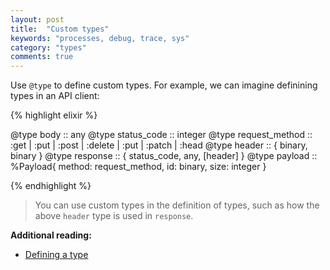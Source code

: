 ```yaml
---
layout: post
title:  "Custom types"
keywords: "processes, debug, trace, sys"
category: "types"
comments: true
---
```


Use `@type` to define custom types. For example, we can imagine definining types in an API client:

{% highlight elixir %}

@type body           :: any
@type status_code    :: integer
@type request_method :: :get | :put | :post | :delete | :put | :patch | :head
@type header         :: { binary, binary }
@type response       :: { status_code, any, [header] }
@type payload        :: %Payload{ method: request_method, id: binary, size: integer }

{% endhighlight %}

> You can use custom types in the definition of types, such as how the above `header` type is used in `response`. 

**Additional reading:**

- [Defining a type](http://elixir-lang.org/docs/stable/elixir/typespecs.html#defining-a-type)